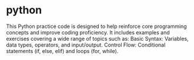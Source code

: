 # python
This Python practice code is designed to help reinforce core programming concepts and improve coding proficiency. It includes examples and exercises covering a wide range of topics such as:  Basic Syntax: Variables, data types, operators, and input/output.  Control Flow: Conditional statements (if, else, elif) and loops (for, while). 
